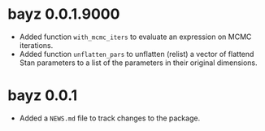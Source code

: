 # bayz 0.0.1.9000

-   Added function `with_mcmc_iters` to evaluate an expression on MCMC iterations.
-   Added function `unflatten_pars` to unflatten (relist) a vector of 
    flattend Stan parameters to a list of the parameters in their original dimensions.

# bayz 0.0.1

-   Added a `NEWS.md` file to track changes to the package.
